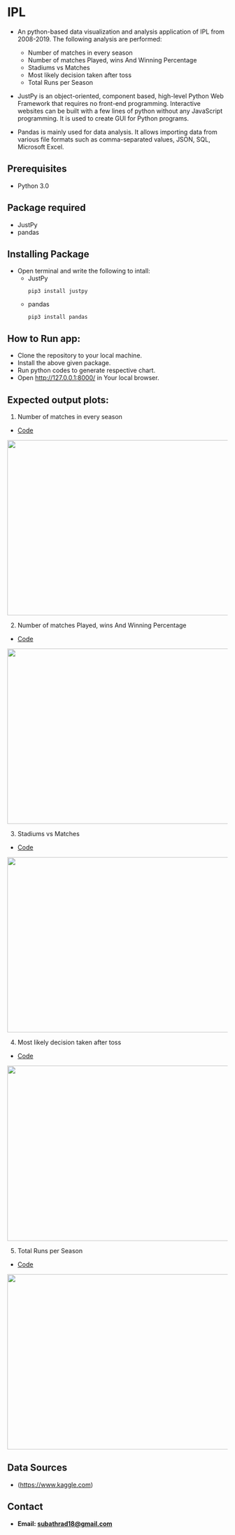 # IPL
* An python-based data visualization and analysis application of IPL from 2008-2019. The following analysis are performed:
  * Number of matches in every season
  * Number of matches Played, wins And Winning Percentage 
  * Stadiums vs Matches
  * Most likely decision taken after toss
  * Total Runs per Season

* JustPy is an object-oriented, component based, high-level Python Web Framework that requires no front-end programming. Interactive websites can be built with a few lines of python without any JavaScript programming. It is used to create GUI for Python programs.
* Pandas is mainly used for data analysis. It allows importing data from various file formats such as comma-separated values, JSON, SQL, Microsoft Excel.

## Prerequisites
* Python 3.0

## Package required
* JustPy
* pandas

## Installing Package
* Open terminal and write the following to intall:
  * JustPy 
    ```
    pip3 install justpy
    ```   
  * pandas
    ```
    pip3 install pandas
    ```   

## How to Run app:
* Clone the repository to your local machine.
* Install the above given package.
* Run python codes to generate respective chart. 
* Open http://127.0.0.1:8000/ in Your local browser.

## Expected output plots:
1. Number of matches in every season
  * [Code](https://github.com/Subathra19/ipl/blob/main/code/web_app_1.py) 
  <p align="center">
  <img width="600" height="400" src="https://github.com/Subathra19/ipl/blob/main/plots/matches-in-every-season.png">
  </p>

2. Number of matches Played, wins And Winning Percentage 
  * [Code](https://github.com/Subathra19/ipl/blob/main/code/web_app_2.py) 
  <p align="center">
  <img width="600" height="400" src="https://github.com/Subathra19/ipl/blob/main/plots/match-played-wins-and-wi.png">
  </p>
  
3. Stadiums vs Matches
  * [Code](https://github.com/Subathra19/ipl/blob/main/code/web_app_3.py) 
  <p align="center">
  <img width="600" height="400" src="https://github.com/Subathra19/ipl/blob/main/plots/stadiums-vs-matches.png">
  </p>
  
4. Most likely decision taken after toss  
  * [Code](https://github.com/Subathra19/ipl/blob/main/code/web_app_4.py) 
  <p align="center">
  <img width="600" height="400" src="https://github.com/Subathra19/ipl/blob/main/plots/decision-on-toss-winnning.png">
  </p>
  
5. Total Runs per Season
  * [Code](https://github.com/Subathra19/ipl/blob/main/code/web_app_5.py) 
  <p align="center">
  <img width="600" height="400" src="https://github.com/Subathra19/ipl/blob/main/plots/total-runs-per-season.png">
  </p>
    
## Data Sources
* (https://www.kaggle.com)


## Contact 
* **Email: subathrad18@gmail.com**
